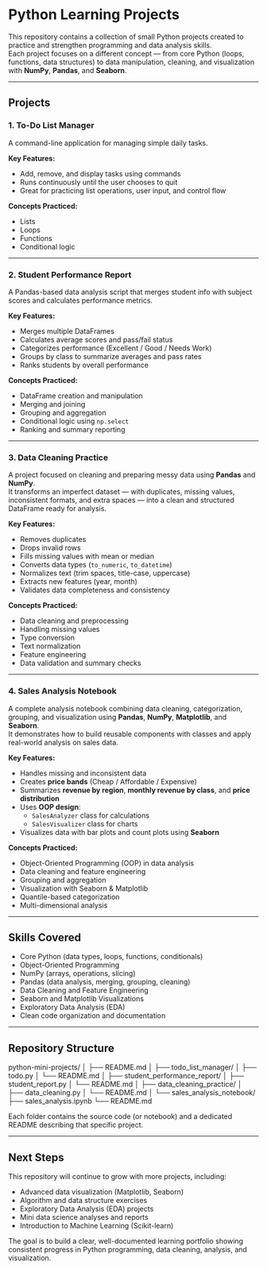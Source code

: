 # Python Learning Projects

This repository contains a collection of small Python projects created to practice and strengthen programming and data analysis skills.  
Each project focuses on a different concept — from core Python (loops, functions, data structures) to data manipulation, cleaning, and visualization with **NumPy**, **Pandas**, and **Seaborn**.

---

## Projects

### 1. To-Do List Manager
A command-line application for managing simple daily tasks.

**Key Features:**
- Add, remove, and display tasks using commands  
- Runs continuously until the user chooses to quit  
- Great for practicing list operations, user input, and control flow

**Concepts Practiced:**
- Lists  
- Loops  
- Functions  
- Conditional logic

---

### 2. Student Performance Report
A Pandas-based data analysis script that merges student info with subject scores and calculates performance metrics.

**Key Features:**
- Merges multiple DataFrames  
- Calculates average scores and pass/fail status  
- Categorizes performance (Excellent / Good / Needs Work)  
- Groups by class to summarize averages and pass rates  
- Ranks students by overall performance

**Concepts Practiced:**
- DataFrame creation and manipulation  
- Merging and joining  
- Grouping and aggregation  
- Conditional logic using `np.select`  
- Ranking and summary reporting

---

### 3. Data Cleaning Practice
A project focused on cleaning and preparing messy data using **Pandas** and **NumPy**.  
It transforms an imperfect dataset — with duplicates, missing values, inconsistent formats, and extra spaces — into a clean and structured DataFrame ready for analysis.

**Key Features:**
- Removes duplicates  
- Drops invalid rows  
- Fills missing values with mean or median  
- Converts data types (`to_numeric`, `to_datetime`)  
- Normalizes text (trim spaces, title-case, uppercase)  
- Extracts new features (year, month)  
- Validates data completeness and consistency

**Concepts Practiced:**
- Data cleaning and preprocessing  
- Handling missing values  
- Type conversion  
- Text normalization  
- Feature engineering  
- Data validation and summary checks

---

### 4. Sales Analysis Notebook
A complete analysis notebook combining data cleaning, categorization, grouping, and visualization using **Pandas**, **NumPy**, **Matplotlib**, and **Seaborn**.  
It demonstrates how to build reusable components with classes and apply real-world analysis on sales data.

**Key Features:**
- Handles missing and inconsistent data  
- Creates **price bands** (Cheap / Affordable / Expensive)  
- Summarizes **revenue by region**, **monthly revenue by class**, and **price distribution**  
- Uses **OOP design**:  
  - `SalesAnalyzer` class for calculations  
  - `SalesVisualizer` class for charts  
- Visualizes data with bar plots and count plots using **Seaborn**

**Concepts Practiced:**
- Object-Oriented Programming (OOP) in data analysis  
- Data cleaning and feature engineering  
- Grouping and aggregation  
- Visualization with Seaborn & Matplotlib  
- Quantile-based categorization  
- Multi-dimensional analysis

---

## Skills Covered
- Core Python (data types, loops, functions, conditionals)  
- Object-Oriented Programming  
- NumPy (arrays, operations, slicing)  
- Pandas (data analysis, merging, grouping, cleaning)  
- Data Cleaning and Feature Engineering  
- Seaborn and Matplotlib Visualizations  
- Exploratory Data Analysis (EDA)  
- Clean code organization and documentation

---

## Repository Structure
python-mini-projects/
│
├── README.md
│
├── todo_list_manager/
│ ├── todo.py
│ └── README.md
│
├── student_performance_report/
│ ├── student_report.py
│ └── README.md
│
├── data_cleaning_practice/
│ ├── data_cleaning.py
│ └── README.md
│
└── sales_analysis_notebook/
├── sales_analysis.ipynb
└── README.md

Each folder contains the source code (or notebook) and a dedicated README describing that specific project.

---

## Next Steps
This repository will continue to grow with more projects, including:
- Advanced data visualization (Matplotlib, Seaborn)  
- Algorithm and data structure exercises  
- Exploratory Data Analysis (EDA) projects  
- Mini data science analyses and reports  
- Introduction to Machine Learning (Scikit-learn)

The goal is to build a clear, well-documented learning portfolio showing consistent progress in Python programming, data cleaning, analysis, and visualization.
